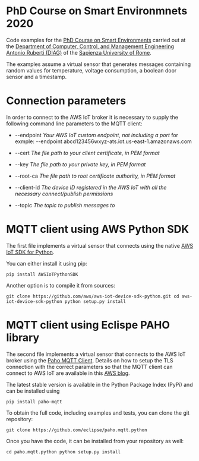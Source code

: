 # PhD Course on Smart Environmnets 2020

Code examples for the [PhD Course on Smart Environments](http://ichatz.me/Site/IoTPhD2020) 
carried out at the [Department of Computer, Control, and Management Engineering Antonio Ruberti (DIAG)](http://www.diag.uniroma1.it) 
of the [Sapienza University of Rome](http://www.uniroma1.it). 

The examples assume a virtual sensor that generates messages containing random values for
temperature, voltage consumption, a boolean door sensor and a timestamp.  

# Connection parameters

In order to connect to the AWS IoT broker it is necessary to supply the following command line parameters to the MQTT client:
* --endpoint _Your AWS IoT custom endpoint, not including a port_
 for exmple: --endpoint abcd123456wxyz-ats.iot.us-east-1.amazonaws.com

* --cert _The file path to your client certificate, in PEM format_
* --key _The file path to your private key, in PEM format_
* --root-ca _The file path to root certificate authority, in PEM format_
* --client-id _The device ID registered in the AWS IoT with all the necessary connect/publish permissions_
* --topic _The topic to publish messages to_

# MQTT client using AWS Python SDK

The first file implements a virtual sensor that connects using the native [AWS IoT SDK for Python](https://github.com/aws/aws-iot-device-sdk-python).
 
You can either install it using pip:

`pip install AWSIoTPythonSDK`

Another option is to compile it from sources:

`git clone https://github.com/aws/aws-iot-device-sdk-python.git
cd aws-iot-device-sdk-python
python setup.py install`

# MQTT client using Eclispe PAHO library

The second file implements a virtual sensor that connects to the AWS IoT broker using the [Paho MQTT Client](https://github.com/eclipse/paho.mqtt.python). 
Details on how to setup the TLS connection with the correct parameters so that the MQTT client can connect to
AWS IoT are available in this [AWS blog](https://aws.amazon.com/blogs/iot/how-to-implement-mqtt-with-tls-client-authentication-on-port-443-from-client-devices-python/).

The latest stable version is available in the Python Package Index (PyPi) and can be installed using

`pip install paho-mqtt`

To obtain the full code, including examples and tests, you can clone the git repository:

`git clone https://github.com/eclipse/paho.mqtt.python`

Once you have the code, it can be installed from your repository as well:

`cd paho.mqtt.python
python setup.py install`